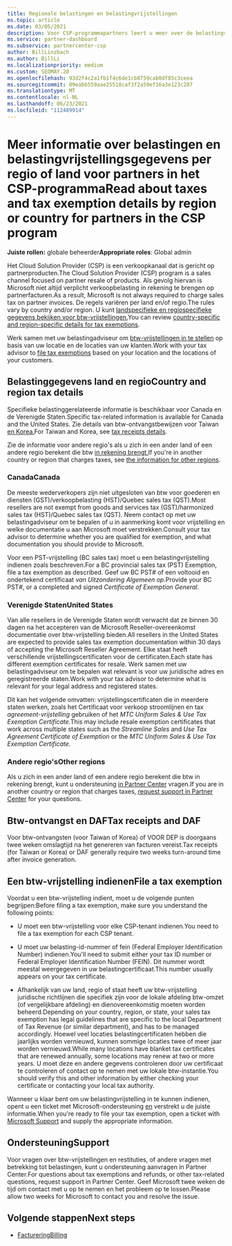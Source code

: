 ```yaml
---
title: Regionale belastingen en belastingvrijstellingen
ms.topic: article
ms.date: 03/05/2021
description: Voor CSP-programmapartners leert u meer over de belastingverantwoordelijkheden per regio, het indienen van btw-vrijstellingen voor CSP-verkoop en het krijgen van ondersteuning voor belastingvragen.
ms.service: partner-dashboard
ms.subservice: partnercenter-csp
author: BillLinzbach
ms.author: BillLi
ms.localizationpriority: medium
ms.custom: SEOMAY.20
ms.openlocfilehash: 93d2f4c2a1fb1f4c6de1cb8759cab0df85c3ceea
ms.sourcegitcommit: 09eabb559aae25518caf3f2a59ef16a3e123c207
ms.translationtype: MT
ms.contentlocale: nl-NL
ms.lasthandoff: 06/23/2021
ms.locfileid: "112489914"
---
```

# <a name="read-about-taxes-and-tax-exemption-details-by-region-or-country-for-partners-in-the-csp-program"></a><span data-ttu-id="3275c-103">Meer informatie over belastingen en belastingvrijstellingsgegevens per regio of land voor partners in het CSP-programma</span><span class="sxs-lookup"><span data-stu-id="3275c-103">Read about taxes and tax exemption details by region or country for partners in the CSP program</span></span>

<span data-ttu-id="3275c-104">**Juiste rollen:** globale beheerder</span><span class="sxs-lookup"><span data-stu-id="3275c-104">**Appropriate roles**: Global admin</span></span>

<span data-ttu-id="3275c-105">Het Cloud Solution Provider (CSP) is een verkoopkanaal dat is gericht op partnerproducten.</span><span class="sxs-lookup"><span data-stu-id="3275c-105">The Cloud Solution Provider (CSP) program is a sales channel focused on partner resale of products.</span></span> <span data-ttu-id="3275c-106">Als gevolg hiervan is Microsoft niet altijd verplicht verkoopbelasting in rekening te brengen op partnerfacturen.</span><span class="sxs-lookup"><span data-stu-id="3275c-106">As a result, Microsoft is not always required to charge sales tax on partner invoices.</span></span> <span data-ttu-id="3275c-107">De regels variëren per land en/of regio.</span><span class="sxs-lookup"><span data-stu-id="3275c-107">The rules vary by country and/or region.</span></span> <span data-ttu-id="3275c-108">U kunt [landspecifieke en regiospecifieke gegevens bekijken voor btw-vrijstellingen.](#country-and-region-tax-details)</span><span class="sxs-lookup"><span data-stu-id="3275c-108">You can review [country-specific and region-specific details for tax exemptions](#country-and-region-tax-details).</span></span>

<span data-ttu-id="3275c-109">Werk samen met uw belastingadviseur om [btw-vrijstellingen in te stellen](#file-a-tax-exemption) op basis van uw locatie en de locaties van uw klanten.</span><span class="sxs-lookup"><span data-stu-id="3275c-109">Work with your tax advisor to [file tax exemptions](#file-a-tax-exemption) based on your location and the locations of your customers.</span></span>

## <a name="country-and-region-tax-details"></a><span data-ttu-id="3275c-110">Belastinggegevens land en regio</span><span class="sxs-lookup"><span data-stu-id="3275c-110">Country and region tax details</span></span>

<span data-ttu-id="3275c-111">Specifieke belastinggerelateerde informatie is beschikbaar voor Canada en de Verenigde Staten.</span><span class="sxs-lookup"><span data-stu-id="3275c-111">Specific tax-related information is available for Canada and the United States.</span></span> <span data-ttu-id="3275c-112">Zie details van btw-ontvangstbewijzen voor Taiwan [en Korea.](#tax-receipts-and-daf)</span><span class="sxs-lookup"><span data-stu-id="3275c-112">For Taiwan and Korea, see [tax receipts details](#tax-receipts-and-daf).</span></span>

<span data-ttu-id="3275c-113">Zie de informatie voor andere regio's als u zich in een ander land of een andere regio berekent die btw [in rekening brengt.](#other-regions)</span><span class="sxs-lookup"><span data-stu-id="3275c-113">If you're in another country or region that charges taxes, see [the information for other regions](#other-regions).</span></span>


### <a name="canada"></a><span data-ttu-id="3275c-114">Canada</span><span class="sxs-lookup"><span data-stu-id="3275c-114">Canada</span></span>

<span data-ttu-id="3275c-115">De meeste wederverkopers zijn niet uitgesloten van btw voor goederen en diensten (GST)/verkoopbelasting (HST)/Quebec sales tax (QST).</span><span class="sxs-lookup"><span data-stu-id="3275c-115">Most resellers are not exempt from goods and services tax (GST)/harmonized sales tax (HST)/Quebec sales tax (QST).</span></span> <span data-ttu-id="3275c-116">Neem contact op met uw belastingadviseur om te bepalen of u in aanmerking komt voor vrijstelling en welke documentatie u aan Microsoft moet verstrekken.</span><span class="sxs-lookup"><span data-stu-id="3275c-116">Consult your tax advisor to determine whether you are qualified for exemption, and what documentation you should provide to Microsoft.</span></span>

<span data-ttu-id="3275c-117">Voor een PST-vrijstelling (BC sales tax) moet u een belastingvrijstelling indienen zoals beschreven.</span><span class="sxs-lookup"><span data-stu-id="3275c-117">For a BC provincial sales tax (PST) Exemption, file a tax exemption as described.</span></span> <span data-ttu-id="3275c-118">Geef uw BC PST# of een voltooid en ondertekend certificaat *van Uitzondering Algemeen op.*</span><span class="sxs-lookup"><span data-stu-id="3275c-118">Provide your BC PST#, or a completed and signed *Certificate of Exemption General*.</span></span>

### <a name="united-states"></a><span data-ttu-id="3275c-119">Verenigde Staten</span><span class="sxs-lookup"><span data-stu-id="3275c-119">United States</span></span>

<span data-ttu-id="3275c-120">Van alle resellers in de Verenigde Staten wordt verwacht dat ze binnen 30 dagen na het accepteren van de Microsoft Reseller-overeenkomst documentatie over btw-vrijstelling bieden.</span><span class="sxs-lookup"><span data-stu-id="3275c-120">All resellers in the United States are expected to provide sales tax exemption documentation within 30 days of accepting the Microsoft Reseller Agreement.</span></span> <span data-ttu-id="3275c-121">Elke staat heeft verschillende vrijstellingscertificaten voor de certificaten.</span><span class="sxs-lookup"><span data-stu-id="3275c-121">Each state has different exemption certificates for resale.</span></span> <span data-ttu-id="3275c-122">Werk samen met uw belastingadviseur om te bepalen wat relevant is voor uw juridische adres en geregistreerde staten.</span><span class="sxs-lookup"><span data-stu-id="3275c-122">Work with your tax advisor to determine what is relevant for your legal address and registered states.</span></span>

<span data-ttu-id="3275c-123">Dit kan het volgende omvatten: vrijstellingscertificaten  die in meerdere staten werken, zoals het Certificaat voor verkoop stroomlijnen en tax *agreement-vrijstelling* gebruiken of het *MTC Uniform Sales & Use Tax Exemption Certificate*.</span><span class="sxs-lookup"><span data-stu-id="3275c-123">This may include resale exemption certificates that work across multiple states such as the *Streamline Sales* and *Use Tax Agreement Certificate of Exemption* or the *MTC Uniform Sales & Use Tax Exemption Certificate*.</span></span>

### <a name="other-regions"></a><span data-ttu-id="3275c-124">Andere regio's</span><span class="sxs-lookup"><span data-stu-id="3275c-124">Other regions</span></span>

<span data-ttu-id="3275c-125">Als u zich in een ander land of een andere regio berekent die btw in rekening brengt, kunt u ondersteuning [in Partner Center](#support) vragen.</span><span class="sxs-lookup"><span data-stu-id="3275c-125">If you are in another country or region that charges taxes, [request support in Partner Center](#support) for your questions.</span></span>

## <a name="tax-receipts-and-daf"></a><span data-ttu-id="3275c-126">Btw-ontvangst en DAF</span><span class="sxs-lookup"><span data-stu-id="3275c-126">Tax receipts and DAF</span></span>

<span data-ttu-id="3275c-127">Voor btw-ontvangsten (voor Taiwan of Korea) of VOOR DEP is doorgaans twee weken omslagtijd na het genereren van facturen vereist.</span><span class="sxs-lookup"><span data-stu-id="3275c-127">Tax receipts (for Taiwan or Korea) or DAF generally require two weeks turn-around time after invoice generation.</span></span>

## <a name="file-a-tax-exemption"></a><span data-ttu-id="3275c-128">Een btw-vrijstelling indienen</span><span class="sxs-lookup"><span data-stu-id="3275c-128">File a tax exemption</span></span>

<span data-ttu-id="3275c-129">Voordat u een btw-vrijstelling indient, moet u de volgende punten begrijpen:</span><span class="sxs-lookup"><span data-stu-id="3275c-129">Before filing a tax exemption, make sure you understand the following points:</span></span>

- <span data-ttu-id="3275c-130">U moet een btw-vrijstelling voor elke CSP-tenant indienen.</span><span class="sxs-lookup"><span data-stu-id="3275c-130">You need to file a tax exemption for each CSP tenant.</span></span>

- <span data-ttu-id="3275c-131">U moet uw belasting-id-nummer of fein (Federal Employer Identification Number) indienen.</span><span class="sxs-lookup"><span data-stu-id="3275c-131">You'll need to submit either your tax ID number or Federal Employer Identification Number (FEIN).</span></span> <span data-ttu-id="3275c-132">Dit nummer wordt meestal weergegeven in uw belastingcertificaat.</span><span class="sxs-lookup"><span data-stu-id="3275c-132">This number usually appears on your tax certificate.</span></span>

- <span data-ttu-id="3275c-133">Afhankelijk van uw land, regio of staat heeft uw btw-vrijstelling juridische richtlijnen die specifiek zijn voor de lokale afdeling btw-omzet (of vergelijkbare afdeling) en dienovereenkomstig moeten worden beheerd.</span><span class="sxs-lookup"><span data-stu-id="3275c-133">Depending on your country, region, or state, your sales tax exemption has legal guidelines that are specific to the local Department of Tax Revenue (or similar department), and has to be managed accordingly.</span></span> <span data-ttu-id="3275c-134">Hoewel veel locaties belastingcertificaten hebben die jaarlijks worden vernieuwd, kunnen sommige locaties twee of meer jaar worden vernieuwd.</span><span class="sxs-lookup"><span data-stu-id="3275c-134">While many locations have blanket tax certificates that are renewed annually, some locations may renew at two or more years.</span></span> <span data-ttu-id="3275c-135">U moet deze en andere gegevens controleren door uw certificaat te controleren of contact op te nemen met uw lokale btw-instantie.</span><span class="sxs-lookup"><span data-stu-id="3275c-135">You should verify this and other information by either checking your certificate or contacting your local tax authority.</span></span>

<span data-ttu-id="3275c-136">Wanneer u klaar bent om uw belastingvrijstelling in te kunnen indienen, opent u een ticket met Microsoft-ondersteuning [en](https://partner.microsoft.com/dashboard/support/csp/servicerequests/create?stage=2&topicid=92930319-ced6-c18b-d7a6-d62b22d60aa5) verstrekt u de juiste informatie.</span><span class="sxs-lookup"><span data-stu-id="3275c-136">When you're ready to file your tax exemption, open a ticket with [Microsoft Support](https://partner.microsoft.com/dashboard/support/csp/servicerequests/create?stage=2&topicid=92930319-ced6-c18b-d7a6-d62b22d60aa5) and supply the appropriate information.</span></span>

## <a name="support"></a><span data-ttu-id="3275c-137">Ondersteuning</span><span class="sxs-lookup"><span data-stu-id="3275c-137">Support</span></span>

<span data-ttu-id="3275c-138">Voor vragen over btw-vrijstellingen en restituties, of andere vragen met betrekking tot belastingen, kunt u ondersteuning aanvragen in Partner Center.</span><span class="sxs-lookup"><span data-stu-id="3275c-138">For questions about tax exemptions and refunds, or other tax-related questions, request support in Partner Center.</span></span> <span data-ttu-id="3275c-139">Geef Microsoft twee weken de tijd om contact met u op te nemen en het probleem op te lossen.</span><span class="sxs-lookup"><span data-stu-id="3275c-139">Please allow two weeks for Microsoft to contact you and resolve the issue.</span></span>

## <a name="next-steps"></a><span data-ttu-id="3275c-140">Volgende stappen</span><span class="sxs-lookup"><span data-stu-id="3275c-140">Next steps</span></span>

- [<span data-ttu-id="3275c-141">Facturering</span><span class="sxs-lookup"><span data-stu-id="3275c-141">Billing</span></span>](billing.md)
